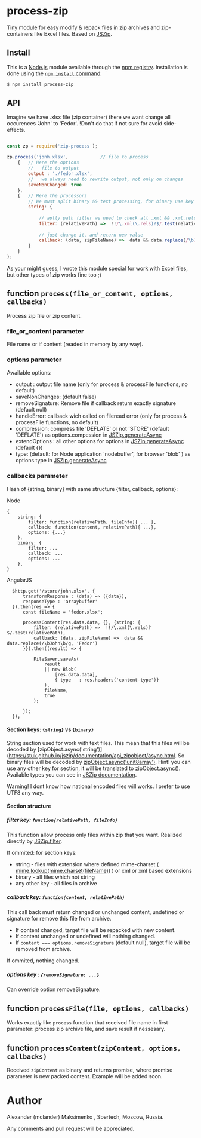 # process-zip

Tiny module for easy modify & repack files in zip archives and zip-containers like Excel files.
Based on [JSZip](https://stuk.github.io/jszip/).

## Install

This is a [Node.js](https://nodejs.org/en/) module available through the
[npm registry](https://www.npmjs.com/). Installation is done using the
[`npm install` command](https://docs.npmjs.com/getting-started/installing-npm-packages-locally):

```sh
$ npm install process-zip
```

## API

Imagine we have .xlsx file (zip container) there we want change all occurences 'John' to 'Fedor'. 
!Don't do that if not sure for avoid side-effects.

```js

const zp = require('zip-process');

zp.process('jonh.xlsx',            // file to process
	{	// Here the options
		//   file to output
		output : './fedor.xlsx',
		//   we always need to rewrite output, not only on changes
		saveNonChanged: true	 
	}, 
	{	// Here the processors
		// We must split binary && text processing, for binary use key binary
		string: { 
			
			// aplly path filter we need to check all .xml && .xml.rels files
			filter: (relativePath) =>  !!/\.xml(\.rels)?$/.test(relativePath),
			
			// just change it, and return new value
			callback: (data, zipFileName) =>  data && data.replace(/\bJohn\b/g, 'Fedor')
		}
	}
);
```

As your might guess, I wrote this module special for work with Excel files, but other types of zip works fine too ;)

## function `process(file_or_content, options, callbacks)`

Process zip file or zip content. 

### file_or_content parameter

File name or if content (readed in memory by any way).

### options parameter

Awailable options:
*	output : output file name (only for process & processFile functions, no default)
*	saveNonChanges: (default false)
*	removeSignature: Remove file if callback return exactly signature (default null)
*	handleError: callback wich called on fileread error (only for process & processFile functions, no default)
*	compression: compress file 'DEFLATE' or not 'STORE' (default 'DEFLATE') as options.compession in [JSZip.generateAsync](https://stuk.github.io/jszip/documentation/api_jszip/generate_async.html)
*	extendOptions : all other options for options in [JSZip.generateAsync](https://stuk.github.io/jszip/documentation/api_jszip/generate_async.html) (default {})
*	type: (default: for Node application 'nodebuffer', for browser 'blob' ) as options.type in [JSZip.generateAsync](https://stuk.github.io/jszip/documentation/api_jszip/generate_async.html)

### callbacks parameter

Hash of {string, binary} with same structure {filter, callback, options}:

Node
```
{
	string: {
		filter: function(relativePath, fileInfo){ ... },
		callback: function(content, relativePath){ ...},
		options: {...}
	},
	binary: {
		filter: ...
		callback: ...
		options: ...
	},
}
```

AngularJS
```
  $http.get('/store/john.xlsx', {
      transformResponse : (data) => ({data}),
      responseType : 'arraybuffer'
  }).then(res => {
      const fileName = 'fedor.xlsx'; 

      processContent(res.data.data, {}, {string: {
          filter: (relativePath) =>  !!/\.xml(\.rels)?$/.test(relativePath),
          callback: (data, zipFileName) =>  data && data.replace(/\bJohn\b/g, 'Fedor')
      }}).then((result) => {

          FileSaver.saveAs(
              result 
              || new Blob(
                  [res.data.data], 
                  { type   : res.headers('content-type')}
              ),
              fileName,
              true
          );

      });
  });

```

#### Section keys: `{string}` vs `{binary}`

String section used for work with text files. This mean that this files will be decoded by [zipObject.async('string')](https://stuk.github.io/jszip/documentation/api_zipobject/async.html. So binary files will be decoded by [zipObject.async('unit8array')](https://stuk.github.io/jszip/documentation/api_zipobject/async.html). Hint! you can use any other key for section, it will be translated to [zipObject.async(<my section key>)](https://stuk.github.io/jszip/documentation/api_zipobject/async.html). Available types you can see in [JSZip documentation](https://stuk.github.io/jszip/documentation/api_zipobject/async.html).

Warning! I dont know how national encoded files will works. I prefer to use UTF8 any way. 

#### Section structure

##### *filter* key: `function(relativePath, fileInfo)`

This function allow process only files within zip that you want. Realized directly by [JSZip.filter](https://stuk.github.io/jszip/documentation/api_jszip/filter.html).


If ommited: for section keys:
* string - files with extension where defined mime-charset ( [mime.lookup(mime.charset(fileName))](https://www.npmjs.com/package/mime-types) ) or xml or xml based extensions
* binary - all files which not string
* any other key - all files in archive

##### *callback* key: `function(content, relativePath)`

This call back must return changed or unchanged content, undefined or signature for remove this file from archive. 
* If content changed, target file will be repacked with new content. 
* If content unchanged or undefined will nothing changed.
* If `content === options.removeSignature` (default null), target file will be removed from archive.

If ommited, nothing changed.

##### *options* key : `{removeSignature: ...}`

Can override option removeSignature.

## function `processFile(file, options, callbacks)`

Works exactly like `process` function that received file name in first parameter: process zip archive file, and save result if nessesary.

## function `processContent(zipContent, options, callbacks)`

Received `zipContent` as binary and returns promise, where promise parameter is new packed content. Example will be added soon.

# Author

Alexander (mclander) Maksimenko , Sbertech, Moscow, Russia. 

Any comments and pull request will be appreciated.
